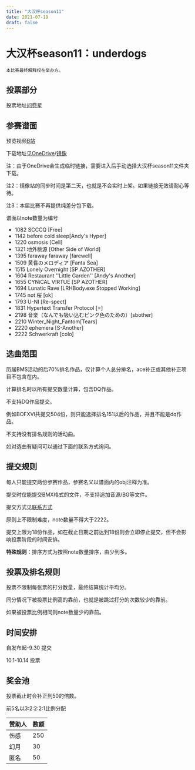 ```yaml
---
title: "大汉杯season11"
date: 2021-07-19
draft: false
---
```


# 大汉杯season11：underdogs

    本比赛最终解释权在举办方。

<!--more-->

## 投票部分

投票地址[问卷星](https://tp.wjx.top/vj/mLQSDz1.aspx)

## 参赛谱面

预览视频[B站](https://www.bilibili.com/video/BV1oL411W7eP/)

下载地址见[OneDrive](https://bms.hakula.xyz)/[镜像](https://bms.cosmiccat.top/bms/%E5%A4%A7%E6%B1%89%E6%9D%AF/season11/)

注：由于OneDrive会生成临时链接，需要进入后手动选择大汉杯season11文件夹下载。

注2：镜像站的同步时间是第二天，也就是不会实时上架。如果链接无效请耐心等待。

注3：本届比赛不再提供纯差分包下载。

谱面以note数量为编号

- 1082	SCCCQ [Free]
- 1142	before cold sleep[Andy's Hyper]
- 1220	osmosis [Cell]
- 1321	地外桃源 [Other Side of World]
- 1395	faraway faraway [farewell]
- 1509	黄昏のメロディア [Fanta Sea]
- 1515	Lonely Overnight [SP AZOTHER]
- 1604	Restaurant ''Little Garden'' [Andy's Another]
- 1655	CYNiCAL V!RTUE [SP AZOTHER]
- 1694	Lunatic Rave [LRHBody.exe Stopped Working]
- 1745	not 桜 [ok]
- 1793	U-NI [Re-spect]
- 1831	Hypertext Transfer Protocol [=] 
- 2198	音楽（なんでも吸い込むピンク色のための）[sbother]
- 2210	Winter_Night_Fantom[Tears]
- 2220	ephemera [S-Another]
- 2222	Schwerkraft [colo]



## 选曲范围

历届BMS活动的后70%排名作品，仅计算个人总分排名，ace补正或其他补正项目不包含在内。

计算排名时以所有提交数量计算，包含DQ作品。

不支持DQ作品提交。

例如BOFXVI共提交504份，则只能选择排名151以后的作品，并且不能是dq作品。

不支持没有排名规则的活动曲。

如对选曲有疑问可以通过下面的联系方式询问。

## 提交规则

每人只能提交两份参赛作品，参赛名义以谱面内的obj注释为准。

提交时仅能提交BMX格式的文件，不支持追加音源/BG等文件。

提交方式见[联系方式](https://scelym.github.io/post/me/#how-to-find-me)

原则上不限制难度，note数量不得大于2222。

提交上限为18份作品，如在截止日期之前达到18份则会立即停止提交，但不会影响投票阶段的时间安排。

**特殊规则**：排序方式为按照note数量排序，由少到多。

## 投票及排名规则

投票不限制每张票的打分数量，最终结算统计平均分。

同分情况下被投票比例高的靠前，也就是被跳过打分的次数较少的靠前。

如果被投票比例相同则note数量少的靠前。

## 时间安排

自发布起-9.30 提交

10.1-10.14 投票

## 奖金池

投票截止时会补正到50的倍数。

前5名以3:2:2:2:1比例分配

赞助人|数额
---|---
伤感|250
幻月|30
匿名|50
